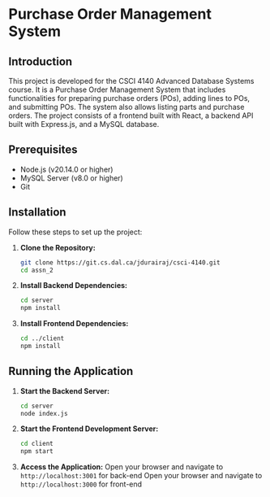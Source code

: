 # Purchase Order Management System

## Introduction
This project is developed for the CSCI 4140 Advanced Database Systems course. It is a Purchase Order Management System that includes functionalities for preparing purchase orders (POs), adding lines to POs, and submitting POs. The system also allows listing parts and purchase orders. The project consists of a frontend built with React, a backend API built with Express.js, and a MySQL database.

## Prerequisites
- Node.js (v20.14.0 or higher)
- MySQL Server (v8.0 or higher)
- Git

## Installation
Follow these steps to set up the project:

1. **Clone the Repository:**
   ```sh
   git clone https://git.cs.dal.ca/jdurairaj/csci-4140.git
   cd assn_2

2. **Install Backend Dependencies:**
    ```sh
    cd server
    npm install

3. **Install Frontend Dependencies:**
    ```sh
    cd ../client
    npm install

## Running the Application
1. **Start the Backend Server:**
    ```sh
    cd server
    node index.js

2. **Start the Frontend Development Server:**
    ```sh
    cd client
    npm start

3. **Access the Application:**
    Open your browser and navigate to `http://localhost:3001` for back-end
    Open your browser and navigate to `http://localhost:3000` for front-end
    



